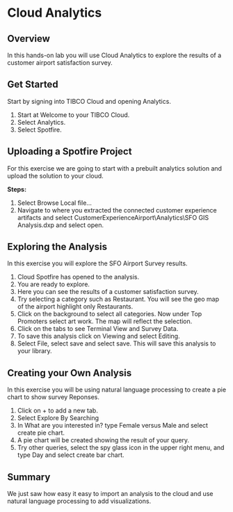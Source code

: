 # Cloud Analytics

## Overview

In this hands-on lab you will use Cloud Analytics to explore the results of a customer airport satisfaction survey. 

## Get Started

Start by signing into TIBCO Cloud and opening Analytics.  

1)	Start at Welcome to your TIBCO Cloud.
2)	Select Analytics.
3)	Select Spotfire.

## Uploading a Spotfire Project

For this exercise we are going to start with a prebuilt analytics solution and upload the solution to your cloud.

**Steps:**
1)	Select Browse Local file… 
2)	Navigate to where you extracted the connected customer experience artifacts and select CustomerExperienceAirport\Analytics\SFO GIS Analysis.dxp and select open.


## Exploring the Analysis

In this exercise you will explore the SFO Airport Survey results.

1)	Cloud Spotfire has opened to the analysis. 
2)	You are ready to explore.
3)	Here you can see the results of a customer satisfaction survey.
4)	Try selecting a category such as Restaurant.  You will see the geo map of the airport highlight only Restaurants. 
5)	Click on the background to select all categories.  Now under Top Promoters select art work.  The map will reflect the selection.
6)	Click on the tabs to see Terminal View and Survey Data.
7)	To save this analysis click on Viewing and select Editing.
8)	Select File, select save and select save.  This will save this analysis to your library.

## Creating your Own Analysis

In this exercise you will be using natural language processing to create a pie chart to show survey Reponses.

1)	Click on + to add a new tab.
2)	Select Explore By Searching
3)	In What are you interested in? type Female versus Male and select create pie chart.
4)	A pie chart will be created showing the result of your query.
5)	Try other queries, select the spy glass icon in the upper right menu, and type Day and select create bar chart.

## Summary

We just saw how easy it easy to import an analysis to the cloud and use natural language processing to add visualizations. 

